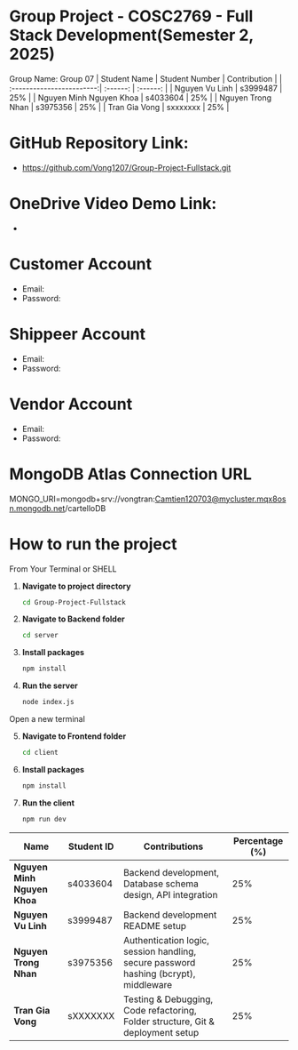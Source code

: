 # Group Project - COSC2769 - Full Stack Development(Semester 2, 2025)

Group Name: Group 07
| Student Name              | Student Number | Contribution |
| :------------------------:| :------: |  :------: |
| Nguyen Vu Linh            | s3999487 |   25% |
| Nguyen Minh Nguyen Khoa   | s4033604 |   25% |
| Nguyen Trong Nhan         | s3975356 |   25% |
| Tran Gia Vong             | sxxxxxxx |   25% |

# GitHub Repository Link:
- https://github.com/Vong1207/Group-Project-Fullstack.git

# OneDrive Video Demo Link:
- 

# Customer Account
- Email: 
- Password: 
# Shippeer Account
- Email: 
- Password: 

# Vendor Account
- Email: 
- Password: 

# MongoDB Atlas Connection URL
MONGO_URI=mongodb+srv://vongtran:Camtien120703@mycluster.mqx8osn.mongodb.net/cartelloDB

# How to run the project
From Your Terminal or SHELL

1. **Navigate to project directory**
   ```bash
   cd Group-Project-Fullstack
   ```
2. **Navigate to Backend folder**
    ```bash
   cd server
   ```

3. **Install packages**
   ```bash
   npm install
   ```
4. **Run the server**
    ```bash
   node index.js
   ```
Open a new terminal

5. **Navigate to Frontend folder**
    ```bash
   cd client
   ```
6. **Install packages**
    ```bash
   npm install
   ```
4. **Run the client**
    ```bash
   npm run dev
   ```
| Name                        | Student ID | Contributions                                                                           | Percentage (%) |
| --------------------------- | ---------- | --------------------------------------------------------------------------------------- | -------------- |
| **Nguyen Minh Nguyen Khoa** | s4033604   | Backend development, Database schema design, API integration | 25%            |
| **Nguyen Vu Linh**          | s3999487   | Backend development README setup          | 25%            |
| **Nguyen Trong Nhan**       | s3975356   | Authentication logic, session handling, secure password hashing (bcrypt), middleware    | 25%            |
| **Tran Gia Vong**           | sXXXXXXX   | Testing & Debugging, Code refactoring, Folder structure, Git & deployment setup         | 25%            |

